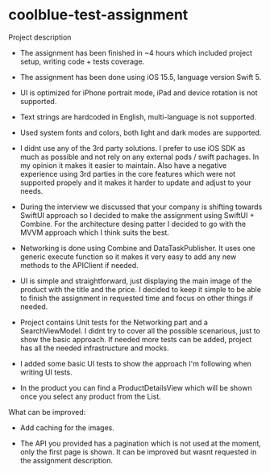 # coolblue-test-assignment

Project description

- The assignment has been finished in ~4 hours which included project setup, writing code + tests coverage.

- The assignment has been done using iOS 15.5, language version Swift 5.

- UI is optimized for iPhone portrait mode, iPad and device rotation is not supported.

- Text strings are hardcoded in English, multi-language is not supported.

- Used system fonts and colors, both light and dark modes are supported.

- I didnt use any of the 3rd party solutions. I prefer to use iOS SDK as much as possible and not rely on any external pods / swift pachages. In my opinion it makes it easier to maintain. Also have a negative experience using 3rd parties in the core features which were not supported propely and it makes it harder to update and adjust to your needs.

- During the interview we discussed that your company is shifting towards SwiftUI approach so I decided to make the assignment using SwiftUI + Combine. For the architecture desing patter I decided to go with the MVVM approach which I think suits the best.

- Networking is done using Combine and DataTaskPublisher. It uses one generic execute function so it makes it very easy to add any new methods to the APIClient if needed.

- UI is simple and straightforward, just displaying the main image of the product with the title and the price. I decided to keep it simple to be able to finish the assignment in requested time and focus on other things if needed.

- Project contains Unit tests for the Networking part and a SearchViewModel. I didnt try to cover all the possible scenarious, just to show the basic approach. If needed more tests can be added, project has all the needed infrastructure and mocks.

- I added some basic UI tests to show the approach I'm following when writing UI tests.

- In the product you can find a ProductDetailsView which will be shown once you select any product from the List.

What can be improved:

- Add caching for the images.   

- The API you provided has a pagination which is not used at the moment, only the first page is shown. It can be improved but wasnt requested in the assignment description. 
